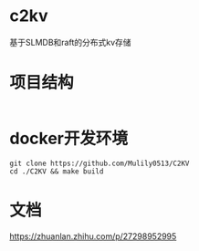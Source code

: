 # c2kv
基于SLMDB和raft的分布式kv存储
# 项目结构
```
```
# docker开发环境
```
git clone https://github.com/Mulily0513/C2KV
cd ./C2KV && make build
```
# 文档
https://zhuanlan.zhihu.com/p/27298952995

